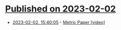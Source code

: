 # [Published on 2023-02-02](index.md)

* [2023-02-02, 15:40:05](https://news.ycombinator.com/item?id=34628068) - [Metric Paper [video]](https://www.youtube.com/watch?v=pUF5esTscZI)
